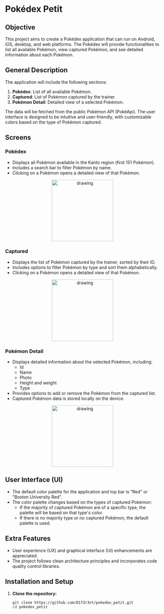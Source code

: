 # Pokédex Petit

## Objective

This project aims to create a Pokédex application that can run on Android, iOS, desktop, and web platforms. 
The Pokédex will provide functionalities to list all available Pokémon, view captured Pokémon, and see detailed information about each Pokémon.

## General Description

The application will include the following sections:

1. **Pokédex**: List of all available Pokémon.
2. **Captured**: List of Pokémon captured by the trainer.
3. **Pokémon Detail**: Detailed view of a selected Pokémon.

The data will be fetched from the public Pokémon API (PokéApi). The user interface is designed to be intuitive and user-friendly, 
with customizable colors based on the type of Pokémon captured.

## Screens

### Pokédex

- Displays all Pokémon available in the Kanto region (first 151 Pokémon).
- Includes a search bar to filter Pokémon by name.
- Clicking on a Pokémon opens a detailed view of that Pokémon.

<p align="center">
    <img src="https://github.com/user-attachments/assets/75cf7152-cdd3-4d4f-a8d4-7224ce1af931" alt="drawing" width="200"/>
</p>

### Captured

- Displays the list of Pokémon captured by the trainer, sorted by their ID.
- Includes options to filter Pokémon by type and sort them alphabetically.
- Clicking on a Pokémon opens a detailed view of that Pokémon.

<p align="center">
    <img src="https://github.com/user-attachments/assets/29bcc7c4-adba-41bf-aee7-0e19b4745119" alt="drawing" width="200"/>
</p>

### Pokémon Detail

- Displays detailed information about the selected Pokémon, including:
    - Id
    - Name
    - Photo
    - Height and weight
    - Type
- Provides options to add or remove the Pokémon from the captured list.
- Captured Pokémon data is stored locally on the device.
  
<p align="center">
    <img src="https://github.com/user-attachments/assets/20aec482-e370-4f0c-9a66-8331861d9956" alt="drawing" width="200"/>
</p>

## User Interface (UI)

- The default color palette for the application and top bar is "Red" or "Boston University Red".
- The color palette changes based on the types of captured Pokémon:
    - If the majority of captured Pokémon are of a specific type, the palette will be based on that type's color.
    - If there is no majority type or no captured Pokémon, the default palette is used.

## Extra Features

- User experience (UX) and graphical interface (UI) enhancements are appreciated.
- The project follows clean architecture principles and incorporates code quality control libraries.

## Installation and Setup

1. **Clone the repository:**
   ```bash
   git clone https://github.com/D1f3r3nt/pokedex_petit.git
   cd pokedex_petit
